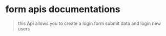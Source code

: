 # form apis documentations
>this  Api allows you to create a login form submit data and login new users 
